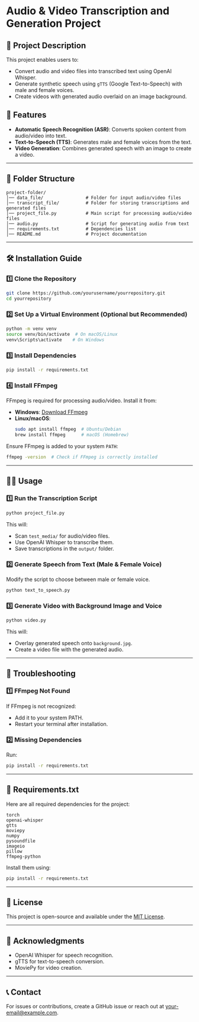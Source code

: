 # Audio & Video Transcription and Generation Project

## 📌 Project Description
This project enables users to:
- Convert audio and video files into transcribed text using OpenAI Whisper.
- Generate synthetic speech using `gTTS` (Google Text-to-Speech) with male and female voices.
- Create videos with generated audio overlaid on an image background.

## 🚀 Features
- **Automatic Speech Recognition (ASR)**: Converts spoken content from audio/video into text.
- **Text-to-Speech (TTS)**: Generates male and female voices from the text.
- **Video Generation**: Combines generated speech with an image to create a video.

---

## 📂 Folder Structure
```
project-folder/
│── data_file/                # Folder for input audio/video files
│── transcript_file/          # Folder for storing transcriptions and generated files
│── project_file.py           # Main script for processing audio/video files
│── audio.py                  # Script for generating audio from text
│── requirements.txt          # Dependencies list
│── README.md                 # Project documentation
```

---

## 🛠️ Installation Guide
### 1️⃣ **Clone the Repository**
```bash
git clone https://github.com/yourusername/yourrepository.git
cd yourrepository
```

### 2️⃣ **Set Up a Virtual Environment (Optional but Recommended)**
```bash
python -m venv venv
source venv/bin/activate  # On macOS/Linux
venv\Scripts\activate    # On Windows
```

### 3️⃣ **Install Dependencies**
```bash
pip install -r requirements.txt
```

### 4️⃣ **Install FFmpeg**
FFmpeg is required for processing audio/video. Install it from:
- **Windows**: [Download FFmpeg](https://www.gyan.dev/ffmpeg/builds/)
- **Linux/macOS**:
  ```bash
  sudo apt install ffmpeg  # Ubuntu/Debian
  brew install ffmpeg      # macOS (Homebrew)
  ```

Ensure FFmpeg is added to your system `PATH`:
```bash
ffmpeg -version  # Check if FFmpeg is correctly installed
```

---

## 🏃‍♂️ Usage
### **1️⃣ Run the Transcription Script**
```bash
python project_file.py
```
This will:
- Scan `test_media/` for audio/video files.
- Use OpenAI Whisper to transcribe them.
- Save transcriptions in the `output/` folder.

### **2️⃣ Generate Speech from Text (Male & Female Voice)**
Modify the script to choose between male or female voice.
```bash
python text_to_speech.py
```

### **3️⃣ Generate Video with Background Image and Voice**
```bash
python video.py
```
This will:
- Overlay generated speech onto `background.jpg`.
- Create a video file with the generated audio.

---

## 🔧 Troubleshooting
### **1️⃣ FFmpeg Not Found**
If FFmpeg is not recognized:
- Add it to your system PATH.
- Restart your terminal after installation.

### **2️⃣ Missing Dependencies**
Run:
```bash
pip install -r requirements.txt
```

---

## 📜 Requirements.txt
Here are all required dependencies for the project:
```
torch
openai-whisper
gtts
moviepy
numpy
pysoundfile
imageio
pillow
ffmpeg-python
```
Install them using:
```bash
pip install -r requirements.txt
```

---

## 📜 License
This project is open-source and available under the [MIT License](LICENSE).

---

## 🙌 Acknowledgments
- OpenAI Whisper for speech recognition.
- gTTS for text-to-speech conversion.
- MoviePy for video creation.

---

## 📞 Contact
For issues or contributions, create a GitHub issue or reach out at [your-email@example.com](mailto:your-email@example.com).


